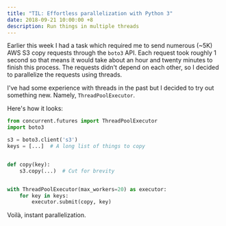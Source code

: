 ```yaml
---
title: "TIL: Effortless parallelization with Python 3"
date: 2018-09-21 10:00:00 +8
description: Run things in multiple threads
---
```


Earlier this week I had a task which required me to send numerous (~5K) AWS S3
copy requests through the `boto3` API. Each request took roughly 1 second so
that means it would take about an hour and twenty minutes to finish this
process. The requests didn't depend on each other, so I decided to parallelize
the requests using threads.

I've had some experience with threads in the past but I decided to try out
something new. Namely, `ThreadPoolExecutor`.

Here's how it looks:

```python
from concurrent.futures import ThreadPoolExecutor
import boto3

s3 = boto3.client('s3')
keys = [...]  # A long list of things to copy


def copy(key):
    s3.copy(...)  # Cut for brevity


with ThreadPoolExecutor(max_workers=20) as executor:
    for key in keys:
        executor.submit(copy, key)
```

Voilà, instant parallelization.
